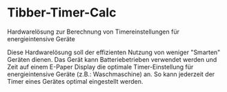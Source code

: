 # Tibber-Timer-Calc
Hardwarelösung zur Berechnung von Timereinstellungen für energieintensive Geräte

Diese Hardwarelösung soll der effizienten Nutzung von weniger "Smarten" Geräten dienen. Das Gerät kann Batteriebetrieben verwendet werden und Zeit auf einem E-Paper Display die optimale Timer-Einstellung für energieintensive Geräte (z.B.: Waschmaschine) an.
So kann jederzeit der Timer eines Gerätes optimal eingestellt werden.

